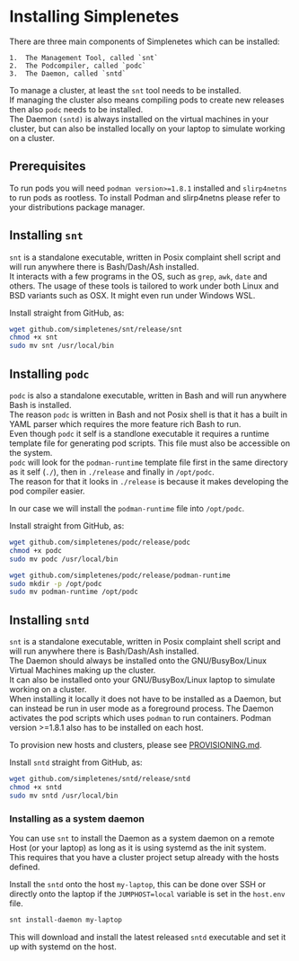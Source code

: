 # Installing Simplenetes

There are three main components of Simplenetes which can be installed:

    1.  The Management Tool, called `snt`
    2.  The Podcompiler, called `podc`
    3.  The Daemon, called `sntd`

To manage a cluster, at least the `snt` tool needs to be installed.  
If managing the cluster also means compiling pods to create new releases then also `podc` needs to be installed.  
The Daemon `(sntd)` is always installed on the virtual machines in your cluster, but can also be installed locally on your laptop to simulate working on a cluster.

## Prerequisites
To run pods you will need `podman version>=1.8.1` installed and `slirp4netns` to run pods as rootless. To install Podman and slirp4netns please refer to your distributions package manager.  

## Installing `snt`
`snt` is a standalone executable, written in Posix complaint shell script and will run anywhere there is Bash/Dash/Ash installed.  
It interacts with a few programs in the OS, such as `grep`, `awk`, `date` and others. The usage of these tools is tailored to work under both Linux and BSD variants such as OSX. It might even run under Windows WSL.

Install straight from GitHub, as:  
```sh
wget github.com/simpletenes/snt/release/snt
chmod +x snt
sudo mv snt /usr/local/bin
```

## Installing `podc`
`podc` is also a standalone executable, written in Bash and will run anywhere Bash is installed.  
The reason `podc` is written in Bash and not Posix shell is that it has a built in YAML parser which requires the more feature rich Bash to run.  
Even though `podc` it self is a standlone executable it requires a runtime template file for generating pod scripts. This file must also be accessible on the system.  
`podc` will look for the `podman-runtime` template file first in the same directory as it self (`./`), then in `./release` and finally in `/opt/podc`.  
The reason for that it looks in `./release` is because it makes developing the pod compiler easier.  

In our case we will install the `podman-runtime` file into `/opt/podc`.

Install straight from GitHub, as:  
```sh
wget github.com/simpletenes/podc/release/podc
chmod +x podc
sudo mv podc /usr/local/bin

wget github.com/simpletenes/podc/release/podman-runtime
sudo mkdir -p /opt/podc
sudo mv podman-runtime /opt/podc
```

## Installing `sntd`
`snt` is a standalone executable, written in Posix complaint shell script and will run anywhere there is Bash/Dash/Ash installed.  
The Daemon should always be installed onto the GNU/BusyBox/Linux Virtual Machines making up the cluster.  
It can also be installed onto your GNU/BusyBox/Linux laptop to simulate working on a cluster.  
When installing it locally it does not have to be installed as a Daemon, but can instead be run in user mode as a foreground process.
The Daemon activates the pod scripts which uses `podman` to run containers. Podman version >=1.8.1 also has to be installed on each host.  

To provision new hosts and clusters, please see [PROVISIONING.md](PRODCLUSTER.md).  

Install `sntd` straight from GitHub, as:  
```sh
wget github.com/simpletenes/sntd/release/sntd
chmod +x sntd
sudo mv sntd /usr/local/bin
```

### Installing as a system daemon
You can use `snt` to install the Daemon as a system daemon on a remote Host (or your laptop) as long as it is using systemd as the init system.  
This requires that you have a cluster project setup already with the hosts defined.  

Install the `sntd` onto the host `my-laptop`, this can be done over SSH or directly onto the laptop if the `JUMPHOST=local` variable is set in the `host.env` file.
```sh
snt install-daemon my-laptop
```
This will download and install the latest released `sntd` executable and set it up with systemd on the host.
